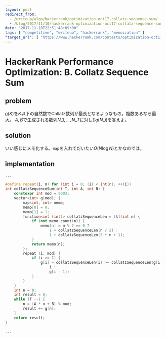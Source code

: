 ```yaml
---
layout: post
redirect_from:
  - /writeup/algo/hackerrank/optimization-oct17-collatz-sequence-sum/
  - /blog/2017/11/10/hackerrank-optimization-oct17-collatz-sequence-sum/
date: "2017-11-10T22:51:48+09:00"
tags: [ "competitive", "writeup", "hackerrank", "memoization" ]
"target_url": [ "https://www.hackerrank.com/contests/optimization-oct17/challenges/collatz-sequence-sum" ]
---
```


# HackerRank Performance Optimization: B. Collatz Sequence Sum

## problem

$g(K)$を$K$以下の自然数でCollatz数列が最長となるようなもの。複数あるなら最大。
$A, B$で生成される数列$N\_1, \dots, N\_T$に対し$\sum g(N\_i)$を答えよ。

## solution

いい感じにメモ化する。`map`を入れてだいたい$O(N \log N)$とかなのでは。

## implementation

``` c++
...

#define repeat(i, n) for (int i = 0; (i) < int(n); ++(i))
int collatzSequenceSum(int T, int A, int B) {
    constexpr int mod = 5003;
    vector<int> g(mod); {
        map<int, int> memo;
        memo[0] = 0;
        memo[1] = 1;
        function<int (int)> collatzSequenceLen = [&](int n) {
            if (not memo.count(n)) {
                memo[n] = n % 2 == 0 ?
                    1 + collatzSequenceLen(n / 2) :
                    1 + collatzSequenceLen(3 * n + 1);
            }
            return memo[n];
        };
        repeat (i, mod) {
            if (i >= 1) {
                g[i] = collatzSequenceLen(i) >= collatzSequenceLen(g[i - 1]) ?
                    i :
                    g[i - 1];
            }
        }
    }
    int n = 0;
    int result = 0;
    while (T --) {
        n = (A * n + B) % mod;
        result += g[n];
    }
    return result;
}

...
```
